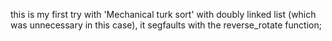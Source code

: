 this is my first try with 'Mechanical turk sort' with doubly linked list (which was unnecessary in this case), it segfaults with the reverse_rotate function;
